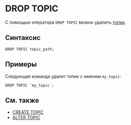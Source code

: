 # DROP TOPIC

С помощью оператора `DROP TOPIC` можно удалить [топик](../../../concepts/topic.md).

## Синтаксис

```yql
DROP TOPIC topic_path;
```

## Примеры

Следующая команда удалит топик с именем `my_topic`:

```yql
DROP TOPIC `my_topic`;
```

## См. также

* [CREATE TOPIC](create-topic.md)
* [ALTER TOPIC](alter-topic.md)
